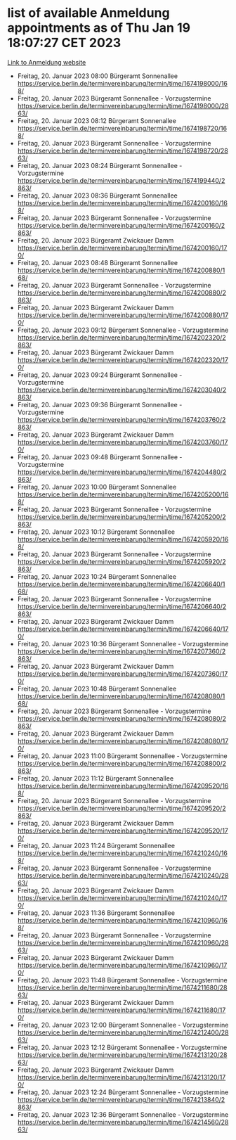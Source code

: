 # list of available Anmeldung appointments as of Thu Jan 19 18:07:27 CET 2023
[Link to Anmeldung website](https://service.berlin.de/terminvereinbarung/termin/tag.php?termin=0&anliegen[]=120686&dienstleisterlist=122210,122217,327316,122219,327312,122227,327314,122231,327346,122243,327348,122252,329742,122260,329745,122262,329748,122254,329751,122271,327278,122273,327274,122277,327276,330436,122280,327294,122282,327290,122284,327292,327539,122291,327270,122285,327266,122286,327264,122296,327268,150230,329760,122301,327282,122297,327286,122294,327284,122312,329763,122314,329775,122304,327330,122311,327334,122309,327332,122281,327352,122279,329772,122276,327324,122274,327326,122267,329766,122246,327318,122251,327320,122257,327322,122208,327298,122226,327300,121362,121364&herkunft=http%3A%2F%2Fservice.berlin.de%2Fdienstleistung%2F120686%2F)
- Freitag, 20. Januar 2023 08:00 Bürgeramt Sonnenallee https://service.berlin.de/terminvereinbarung/termin/time/1674198000/168/
- Freitag, 20. Januar 2023  Bürgeramt Sonnenallee - Vorzugstermine https://service.berlin.de/terminvereinbarung/termin/time/1674198000/2863/
- Freitag, 20. Januar 2023 08:12 Bürgeramt Sonnenallee https://service.berlin.de/terminvereinbarung/termin/time/1674198720/168/
- Freitag, 20. Januar 2023  Bürgeramt Sonnenallee - Vorzugstermine https://service.berlin.de/terminvereinbarung/termin/time/1674198720/2863/
- Freitag, 20. Januar 2023 08:24 Bürgeramt Sonnenallee - Vorzugstermine https://service.berlin.de/terminvereinbarung/termin/time/1674199440/2863/
- Freitag, 20. Januar 2023 08:36 Bürgeramt Sonnenallee https://service.berlin.de/terminvereinbarung/termin/time/1674200160/168/
- Freitag, 20. Januar 2023  Bürgeramt Sonnenallee - Vorzugstermine https://service.berlin.de/terminvereinbarung/termin/time/1674200160/2863/
- Freitag, 20. Januar 2023  Bürgeramt Zwickauer Damm https://service.berlin.de/terminvereinbarung/termin/time/1674200160/170/
- Freitag, 20. Januar 2023 08:48 Bürgeramt Sonnenallee https://service.berlin.de/terminvereinbarung/termin/time/1674200880/168/
- Freitag, 20. Januar 2023  Bürgeramt Sonnenallee - Vorzugstermine https://service.berlin.de/terminvereinbarung/termin/time/1674200880/2863/
- Freitag, 20. Januar 2023  Bürgeramt Zwickauer Damm https://service.berlin.de/terminvereinbarung/termin/time/1674200880/170/
- Freitag, 20. Januar 2023 09:12 Bürgeramt Sonnenallee - Vorzugstermine https://service.berlin.de/terminvereinbarung/termin/time/1674202320/2863/
- Freitag, 20. Januar 2023  Bürgeramt Zwickauer Damm https://service.berlin.de/terminvereinbarung/termin/time/1674202320/170/
- Freitag, 20. Januar 2023 09:24 Bürgeramt Sonnenallee - Vorzugstermine https://service.berlin.de/terminvereinbarung/termin/time/1674203040/2863/
- Freitag, 20. Januar 2023 09:36 Bürgeramt Sonnenallee - Vorzugstermine https://service.berlin.de/terminvereinbarung/termin/time/1674203760/2863/
- Freitag, 20. Januar 2023  Bürgeramt Zwickauer Damm https://service.berlin.de/terminvereinbarung/termin/time/1674203760/170/
- Freitag, 20. Januar 2023 09:48 Bürgeramt Sonnenallee - Vorzugstermine https://service.berlin.de/terminvereinbarung/termin/time/1674204480/2863/
- Freitag, 20. Januar 2023 10:00 Bürgeramt Sonnenallee https://service.berlin.de/terminvereinbarung/termin/time/1674205200/168/
- Freitag, 20. Januar 2023  Bürgeramt Sonnenallee - Vorzugstermine https://service.berlin.de/terminvereinbarung/termin/time/1674205200/2863/
- Freitag, 20. Januar 2023 10:12 Bürgeramt Sonnenallee https://service.berlin.de/terminvereinbarung/termin/time/1674205920/168/
- Freitag, 20. Januar 2023  Bürgeramt Sonnenallee - Vorzugstermine https://service.berlin.de/terminvereinbarung/termin/time/1674205920/2863/
- Freitag, 20. Januar 2023 10:24 Bürgeramt Sonnenallee https://service.berlin.de/terminvereinbarung/termin/time/1674206640/168/
- Freitag, 20. Januar 2023  Bürgeramt Sonnenallee - Vorzugstermine https://service.berlin.de/terminvereinbarung/termin/time/1674206640/2863/
- Freitag, 20. Januar 2023  Bürgeramt Zwickauer Damm https://service.berlin.de/terminvereinbarung/termin/time/1674206640/170/
- Freitag, 20. Januar 2023 10:36 Bürgeramt Sonnenallee - Vorzugstermine https://service.berlin.de/terminvereinbarung/termin/time/1674207360/2863/
- Freitag, 20. Januar 2023  Bürgeramt Zwickauer Damm https://service.berlin.de/terminvereinbarung/termin/time/1674207360/170/
- Freitag, 20. Januar 2023 10:48 Bürgeramt Sonnenallee https://service.berlin.de/terminvereinbarung/termin/time/1674208080/168/
- Freitag, 20. Januar 2023  Bürgeramt Sonnenallee - Vorzugstermine https://service.berlin.de/terminvereinbarung/termin/time/1674208080/2863/
- Freitag, 20. Januar 2023  Bürgeramt Zwickauer Damm https://service.berlin.de/terminvereinbarung/termin/time/1674208080/170/
- Freitag, 20. Januar 2023 11:00 Bürgeramt Sonnenallee - Vorzugstermine https://service.berlin.de/terminvereinbarung/termin/time/1674208800/2863/
- Freitag, 20. Januar 2023 11:12 Bürgeramt Sonnenallee https://service.berlin.de/terminvereinbarung/termin/time/1674209520/168/
- Freitag, 20. Januar 2023  Bürgeramt Sonnenallee - Vorzugstermine https://service.berlin.de/terminvereinbarung/termin/time/1674209520/2863/
- Freitag, 20. Januar 2023  Bürgeramt Zwickauer Damm https://service.berlin.de/terminvereinbarung/termin/time/1674209520/170/
- Freitag, 20. Januar 2023 11:24 Bürgeramt Sonnenallee https://service.berlin.de/terminvereinbarung/termin/time/1674210240/168/
- Freitag, 20. Januar 2023  Bürgeramt Sonnenallee - Vorzugstermine https://service.berlin.de/terminvereinbarung/termin/time/1674210240/2863/
- Freitag, 20. Januar 2023  Bürgeramt Zwickauer Damm https://service.berlin.de/terminvereinbarung/termin/time/1674210240/170/
- Freitag, 20. Januar 2023 11:36 Bürgeramt Sonnenallee https://service.berlin.de/terminvereinbarung/termin/time/1674210960/168/
- Freitag, 20. Januar 2023  Bürgeramt Sonnenallee - Vorzugstermine https://service.berlin.de/terminvereinbarung/termin/time/1674210960/2863/
- Freitag, 20. Januar 2023  Bürgeramt Zwickauer Damm https://service.berlin.de/terminvereinbarung/termin/time/1674210960/170/
- Freitag, 20. Januar 2023 11:48 Bürgeramt Sonnenallee - Vorzugstermine https://service.berlin.de/terminvereinbarung/termin/time/1674211680/2863/
- Freitag, 20. Januar 2023  Bürgeramt Zwickauer Damm https://service.berlin.de/terminvereinbarung/termin/time/1674211680/170/
- Freitag, 20. Januar 2023 12:00 Bürgeramt Sonnenallee - Vorzugstermine https://service.berlin.de/terminvereinbarung/termin/time/1674212400/2863/
- Freitag, 20. Januar 2023 12:12 Bürgeramt Sonnenallee - Vorzugstermine https://service.berlin.de/terminvereinbarung/termin/time/1674213120/2863/
- Freitag, 20. Januar 2023  Bürgeramt Zwickauer Damm https://service.berlin.de/terminvereinbarung/termin/time/1674213120/170/
- Freitag, 20. Januar 2023 12:24 Bürgeramt Sonnenallee - Vorzugstermine https://service.berlin.de/terminvereinbarung/termin/time/1674213840/2863/
- Freitag, 20. Januar 2023 12:36 Bürgeramt Sonnenallee - Vorzugstermine https://service.berlin.de/terminvereinbarung/termin/time/1674214560/2863/
